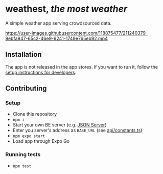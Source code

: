 # weathest, _the most weather_

A simple weather app serving crowdsourced data.

https://user-images.githubusercontent.com/118875477/211240379-9ebfa947-65c2-46e9-9241-1749e765eb92.mp4


## Installation

The app is not released in the app stores. If you want to run it, follow the [setup instructions for developers](#setup).

## Contributing

### Setup

- Clone this repository
- `npm i`
- Start your own BE server (e.g. [JSON Server](https://github.com/typicode/json-server))
- Enter you server's address as `BASE_URL` (see [api/constants.ts](./api/constants.ts))
- `npm expo start`
- Load app through Expo Go

### Running tests

- `npm test`
